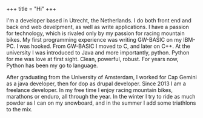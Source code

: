 +++
title = "Hi"
+++

I'm a developer based in Utrecht, the Netherlands. I do both front end and back end web develpment, as well as write applications. I have a passion for technology, which is rivaled only by my passion for racing mountain bikes.
My first programming experience was writing GW-BASIC on my IBM-PC. I was hooked. From GW-BASIC I moved to C, and later on C++. At the university I was introduced to Java and more importantly, python. Python for me was love at first sight. Clean, powerful, robust. For years now, Python has been my go to language.  

After graduating from the University of Amsterdam, I worked for Cap Gemini as a java developer, then for dop as drupal developer. Since 2013 I am a freelance developer.
In my free time I enjoy racing mountain bikes, marathons or enduro, all through the year. In the winter I try to ride as much powder as I can on my snowboard, and in the summer I add some triathlons to the mix.
